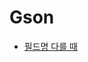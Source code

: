 # Gson
* [필드명 다를 때](https://futurestud.io/tutorials/gson-model-annotations-how-to-change-the-naming-of-fields-with-serializedname)
